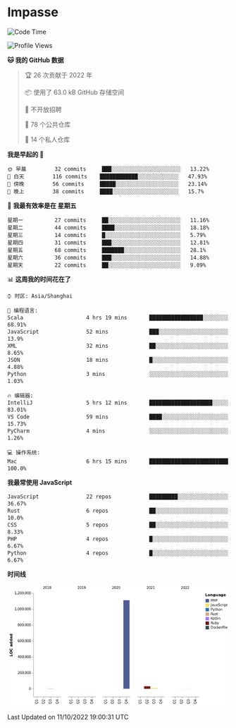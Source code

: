 # Impasse

<!--START_SECTION:waka-->
![Code Time](http://img.shields.io/badge/Code%20Time-1%2C567%20hrs%2056%20mins-blue)

![Profile Views](http://img.shields.io/badge/%E4%B8%AA%E4%BA%BA%E8%B5%84%E6%96%99%E8%A7%82%E7%9C%8B%E6%AC%A1%E6%95%B0-7-blue)

**🐱 我的 GitHub 数据** 

> 🏆 26 次贡献于 2022 年
 > 
> 📦  使用了 63.0 kB GitHub 存储空间 
 > 
> 🚫 不开放招聘
 > 
> 📜 78 个公共仓库 
 > 
> 🔑 14 个私人仓库  
 > 
**我是早起的 🐤** 

```text
🌞 早晨         32 commits     ███░░░░░░░░░░░░░░░░░░░░░░   13.22% 
🌆 白天         116 commits    ████████████░░░░░░░░░░░░░   47.93% 
🌃 傍晚         56 commits     █████░░░░░░░░░░░░░░░░░░░░   23.14% 
🌙 晚上         38 commits     ████░░░░░░░░░░░░░░░░░░░░░   15.7%

```
📅 **我最有效率是在 星期五** 

```text
星期一          27 commits     ██░░░░░░░░░░░░░░░░░░░░░░░   11.16% 
星期二          44 commits     ████░░░░░░░░░░░░░░░░░░░░░   18.18% 
星期三          14 commits     █░░░░░░░░░░░░░░░░░░░░░░░░   5.79% 
星期四          31 commits     ███░░░░░░░░░░░░░░░░░░░░░░   12.81% 
星期五          68 commits     ███████░░░░░░░░░░░░░░░░░░   28.1% 
星期六          36 commits     ███░░░░░░░░░░░░░░░░░░░░░░   14.88% 
星期天          22 commits     ██░░░░░░░░░░░░░░░░░░░░░░░   9.09%

```


📊 **这周我的时间花在了** 

```text
⌚︎ 时区: Asia/Shanghai

💬 编程语言: 
Scala                    4 hrs 19 mins       █████████████████░░░░░░░░   68.91% 
JavaScript               52 mins             ███░░░░░░░░░░░░░░░░░░░░░░   13.9% 
XML                      32 mins             ██░░░░░░░░░░░░░░░░░░░░░░░   8.65% 
JSON                     18 mins             █░░░░░░░░░░░░░░░░░░░░░░░░   4.88% 
Python                   3 mins              ░░░░░░░░░░░░░░░░░░░░░░░░░   1.03%

🔥 编辑器: 
IntelliJ                 5 hrs 12 mins       ████████████████████░░░░░   83.01% 
VS Code                  59 mins             ████░░░░░░░░░░░░░░░░░░░░░   15.73% 
PyCharm                  4 mins              ░░░░░░░░░░░░░░░░░░░░░░░░░   1.26%

💻 操作系统: 
Mac                      6 hrs 15 mins       █████████████████████████   100.0%

```

**我最常使用 JavaScript** 

```text
JavaScript               22 repos            █████████░░░░░░░░░░░░░░░░   36.67% 
Rust                     6 repos             ██░░░░░░░░░░░░░░░░░░░░░░░   10.0% 
CSS                      5 repos             ██░░░░░░░░░░░░░░░░░░░░░░░   8.33% 
PHP                      4 repos             █░░░░░░░░░░░░░░░░░░░░░░░░   6.67% 
Python                   4 repos             █░░░░░░░░░░░░░░░░░░░░░░░░   6.67%

```


**时间线**

![Chart not found](https://raw.githubusercontent.com/impasse/impasse/master/charts/bar_graph.png) 


 Last Updated on 11/10/2022 19:00:31 UTC
<!--END_SECTION:waka-->
